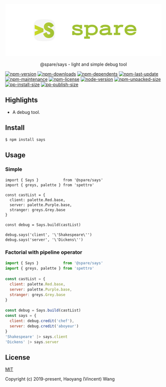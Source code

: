 <div align="center">
  <img alt="banner" src="../../../media/spare-banner.svg">
  <p align="center">@spare/says - light and simple debug tool</p>
</div>

[![npm-version](https://img.shields.io/npm/v/@spare/says?logo=npm&style=flat-square)][url-npm]
[![npm-downloads](https://img.shields.io/npm/dm/@spare/says?logo=npm&style=flat-square)]()
[![npm-dependents](https://img.shields.io/librariesio/dependents/npm/@spare/says?logo=npm&style=flat-square)]()
[![npm-last-update](https://img.shields.io/npm/last-update/@spare/says?logo=npm&style=flat-square)]()
[![npm-maintenance](https://img.shields.io/npms-io/maintenance-score/@spare/says?logo=npm&style=flat-square)]()
[![npm-license](https://img.shields.io/npm/l/@spare/says?logo=npm&style=flat-square)]()
[![node-version](https://img.shields.io/node/v/@spare/says/latest?logo=node.js&style=flat-square)]()
[![npm-unpacked-size](https://img.shields.io/npm/unpacked-size/@spare/says?logo=hackthebox&style=flat-square)]()
[![pp-install-size](https://flat.badgen.net/packagephobia/install/@spare/says?icon=npm)]()
[![pp-publish-size](https://flat.badgen.net/packagephobia/publish/@spare/says?icon=npm)]()

[//]: <> (Link)

[url-github]: https://github.com/gadge/spare
[url-npm]: https://npmjs.org/package/@spare/says

## Highlights

- A debug tool.

## Install

```console
$ npm install says
```

## Usage

### Simple

```ecmascript 6
import { Says }           from '@spare/says'
import { greys, palette } from 'spettro'

const castList = {
  client: palette.Red.base,
  server: palette.Purple.base,
  stranger: greys.Grey.base
}

const debug = Says.build(castList)

debug.says('client', '\'Shakespeare\'')
debug.says('server', '\'Dickens\'')
```

### Factorial with pipeline operator

```js
import { Says }           from '@spare/says'
import { greys, palette } from 'spettro'

const castList = {
  client: palette.Red.base,
  server: palette.Purple.base,
  stranger: greys.Grey.base
}

const debug = Says.build(castList)
const says = {
  client: debug.credit('chef'),
  server: debug.credit('aboyeur')
}
'Shakespeare' |> says.client
'Dickens' |> says.server
```

## License

[//]: # ([mit-source]: http://opensource.orgLICENSEs/MIT)

[MIT](LICENSE)

Copyright (c) 2019-present, Haoyang (Vincent) Wang
